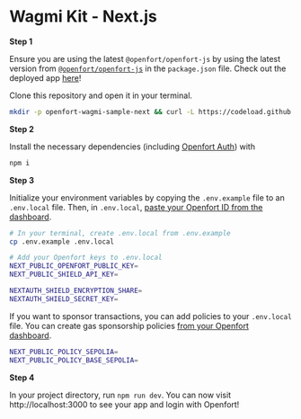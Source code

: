 # Wagmi Kit - Next.js
**Step 1**

Ensure you are using the latest `@openfort/openfort-js` by using the latest version from [`@openfort/openfort-js`](https://www.npmjs.com/package/@openfort/openfort-js) in the `package.json` file. Check out the deployed app [here](https://wagmi.openfort.xyz/)!

Clone this repository and open it in your terminal. 

```sh
mkdir -p openfort-wagmi-sample-next && curl -L https://codeload.github.com/openfort-xyz/openfort-js/tar.gz/main | tar -xz --strip=4 -C openfort-wagmi-sample-next openfort-js-main/examples/apps/wallet-libraries/next-wagmi && cd openfort-wagmi-sample-next
```

**Step 2**

Install the necessary dependencies (including [Openfort Auth](https://www.npmjs.com/package/@openfort/openfort-js)) with 

```sh
npm i 
```

**Step 3**

Initialize your environment variables by copying the `.env.example` file to an `.env.local` file. Then, in `.env.local`, [paste your Openfort ID from the dashboard](https://www.openfort.io/docs/configuration/api-keys).

```sh
# In your terminal, create .env.local from .env.example
cp .env.example .env.local

# Add your Openfort keys to .env.local
NEXT_PUBLIC_OPENFORT_PUBLIC_KEY=
NEXT_PUBLIC_SHIELD_API_KEY=

NEXTAUTH_SHIELD_ENCRYPTION_SHARE=
NEXTAUTH_SHIELD_SECRET_KEY=
```

If you want to sponsor transactions, you can add policies to your `.env.local` file. You can create gas sponsorship policies [from your Openfort dashboard](https://www.openfort.io/docs/development/gas-sponsorship).


```sh
NEXT_PUBLIC_POLICY_SEPOLIA=
NEXT_PUBLIC_POLICY_BASE_SEPOLIA=
```

**Step 4**

In your project directory, run `npm run dev`. You can now visit http://localhost:3000 to see your app and login with Openfort!
